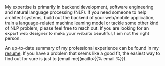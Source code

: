 <!--
.. title: Software Development & NLP
.. slug: technical
.. date: 2021-03-13 00:00:00 UTC+09:00
.. tags: 
.. category: 
.. link: 
.. description: 
.. type: text
-->

My expertise is primarily in backend development, software engineering and natural language processing (NLP). If you need someone to help architect systems, build out the backend of your web/mobile application, train a language-related machine learning model or tackle some other kind of NLP problem, please feel free to reach out. If you are looking for an expert web designer to make your website beautiful, I am not the right person. 

An up-to-date summary of my professional experience can be found in my <a href="/resume-technical-english.pdf">resume</a>. If you have a problem that seems like a good fit, the easiest way to find out for sure is just to [email me](mailto:{{% email %}}).




